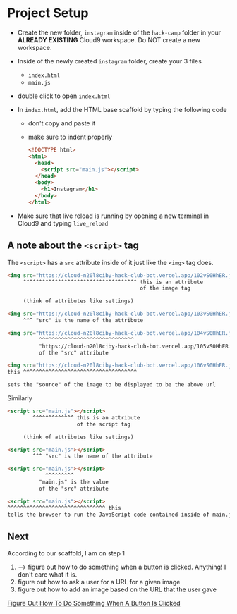 # Project Setup

- Create the new folder, `instagram` inside of the `hack-camp` folder in your
  **ALREADY EXISTING** Cloud9 workspace. Do NOT create a new workspace.
- Inside of the newly created `instagram` folder, create your 3 files
  - `index.html`
  - `main.js`
- double click to open `index.html`
- In `index.html`, add the HTML base scaffold by typing the following code 
  - don't copy and paste it
  - make sure to indent properly
  
    ```html
    <!DOCTYPE html>
    <html>
      <head>
        <script src="main.js"></script>
      </head>
      <body>
        <h1>Instagram</h1>
      </body>
    </html>
    ```

- Make sure that live reload is running by opening a new terminal in Cloud9 and
  typing `live_reload`

## A note about the `<script>` tag

The `<script>` has a `src` attribute inside of it just like the `<img>` tag
does.

```html
<img src="https://cloud-n20l8ciby-hack-club-bot.vercel.app/102vS0HhER.jpg">
     ^^^^^^^^^^^^^^^^^^^^^^^^^^^^^^^^^^^^ this is an attribute
                                          of the image tag

     (think of attributes like settings)
```

```html
<img src="https://cloud-n20l8ciby-hack-club-bot.vercel.app/103vS0HhER.jpg">
     ^^^ "src" is the name of the attribute
```

```html
<img src="https://cloud-n20l8ciby-hack-club-bot.vercel.app/104vS0HhER.jpg">
          ^^^^^^^^^^^^^^^^^^^^^^^^^^^^^^ 
          "https://cloud-n20l8ciby-hack-club-bot.vercel.app/105vS0HhER.jpg" is the value
          of the "src" attribute
```

```html
<img src="https://cloud-n20l8ciby-hack-club-bot.vercel.app/106vS0HhER.jpg">
this ^^^^^^^^^^^^^^^^^^^^^^^^^^^^^^^^^^^^

sets the "source" of the image to be displayed to be the above url
```

Similarly

```html
<script src="main.js"></script>
        ^^^^^^^^^^^^^ this is an attribute
                      of the script tag

     (think of attributes like settings)
```

```html
<script src="main.js"></script>
        ^^^ "src" is the name of the attribute
```

```html
<script src="main.js"></script>
            ^^^^^^^^^
          "main.js" is the value
          of the "src" attribute
```

```html
<script src="main.js"></script>
^^^^^^^^^^^^^^^^^^^^^^^^^^^^^^^ this
tells the browser to run the JavaScript code contained inside of main.js
```

## Next

According to our scaffold, I am on step 1

1. --> figure out how to do something when a button is clicked. Anything! I
  don't care what it is.
2. figure out how to ask a user for a URL for a given image
3. figure out how to add an image based on the URL that the user gave


[Figure Out How To Do Something When A Button Is Clicked](button_clicked.md)
